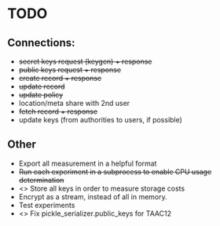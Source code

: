 # TODO

## Connections:
- ~~secret keys request (keygen) + response~~
- ~~public keys request + response~~
- ~~create record + response~~
- ~~update record~~
- ~~update policy~~
- location/meta share with 2nd user
- ~~fetch record + response~~
- update keys (from authorities to users, if possible)

## Other
- Export all measurement in a helpful format
- ~~Run each experiment in a subprocess to enable CPU usage determination~~
- <> Store all keys in order to measure storage costs
- Encrypt as a stream, instead of all in memory.
- Test experiments
- <> Fix pickle_serializer.public_keys for TAAC12